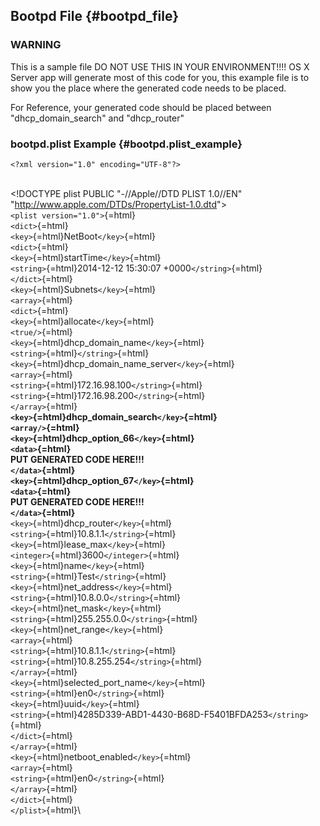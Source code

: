 ## Bootpd File {#bootpd_file}

### WARNING

This is a sample file DO NOT USE THIS IN YOUR ENVIRONMENT!!!! OS X
Server app will generate most of this code for you, this example file is
to show you the place where the generated code needs to be placed.

For Reference, your generated code should be placed between
\"dhcp_domain_search\" and \"dhcp_router\"

### bootpd.plist Example {#bootpd.plist_example}

```{=html}
<?xml version="1.0" encoding="UTF-8"?>
```
\
\<!DOCTYPE plist PUBLIC \"-//Apple//DTD PLIST 1.0//EN\"
\"<http://www.apple.com/DTDs/PropertyList-1.0.dtd>\"\>\
`<plist version="1.0">`{=html}\
`<dict>`{=html}\
`<key>`{=html}NetBoot`</key>`{=html}\
`<dict>`{=html}\
`<key>`{=html}startTime`</key>`{=html}\
`<string>`{=html}2014-12-12 15:30:07 +0000`</string>`{=html}\
`</dict>`{=html}\
`<key>`{=html}Subnets`</key>`{=html}\
`<array>`{=html}\
`<dict>`{=html}\
`<key>`{=html}allocate`</key>`{=html}\
`<true/>`{=html}\
`<key>`{=html}dhcp_domain_name`</key>`{=html}\
`<string>`{=html}`</string>`{=html}\
`<key>`{=html}dhcp_domain_name_server`</key>`{=html}\
`<array>`{=html}\
`<string>`{=html}172.16.98.100`</string>`{=html}\
`<string>`{=html}172.16.98.200`</string>`{=html}\
`</array>`{=html}\
**`<key>`{=html}dhcp_domain_search`</key>`{=html}\
`<array/>`{=html}\
`<key>`{=html}dhcp_option_66`</key>`{=html}\
`<data>`{=html}\
PUT GENERATED CODE HERE!!!\
`</data>`{=html}\
`<key>`{=html}dhcp_option_67`</key>`{=html}\
`<data>`{=html}\
PUT GENERATED CODE HERE!!!\
`</data>`{=html}**\
`<key>`{=html}dhcp_router`</key>`{=html}\
`<string>`{=html}10.8.1.1`</string>`{=html}\
`<key>`{=html}lease_max`</key>`{=html}\
`<integer>`{=html}3600`</integer>`{=html}\
`<key>`{=html}name`</key>`{=html}\
`<string>`{=html}Test`</string>`{=html}\
`<key>`{=html}net_address`</key>`{=html}\
`<string>`{=html}10.8.0.0`</string>`{=html}\
`<key>`{=html}net_mask`</key>`{=html}\
`<string>`{=html}255.255.0.0`</string>`{=html}\
`<key>`{=html}net_range`</key>`{=html}\
`<array>`{=html}\
`<string>`{=html}10.8.1.1`</string>`{=html}\
`<string>`{=html}10.8.255.254`</string>`{=html}\
`</array>`{=html}\
`<key>`{=html}selected_port_name`</key>`{=html}\
`<string>`{=html}en0`</string>`{=html}\
`<key>`{=html}uuid`</key>`{=html}\
`<string>`{=html}4285D339-ABD1-4430-B68D-F5401BFDA253`</string>`{=html}\
`</dict>`{=html}\
`</array>`{=html}\
`<key>`{=html}netboot_enabled`</key>`{=html}\
`<array>`{=html}\
`<string>`{=html}en0`</string>`{=html}\
`</array>`{=html}\
`</dict>`{=html}\
`</plist>`{=html}\
